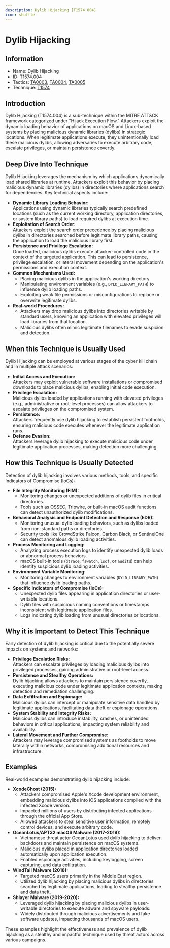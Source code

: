 ```yaml
---
description: Dylib Hijacking [T1574.004]
icon: shuffle
---
```


# Dylib Hijacking

## Information

* Name: Dylib Hijacking
* ID: T1574.004
* Tactics: [TA0003](../../ta0003/), [TA0004](../../ta0004/), [TA0005](../)
* Technique: [T1574](./)

## Introduction

Dylib Hijacking (T1574.004) is a sub-technique within the MITRE ATT\&CK framework categorized under "Hijack Execution Flow." Attackers exploit the dynamic loading behavior of applications on macOS and Linux-based systems by placing malicious dynamic libraries (dylibs) in strategic locations. When legitimate applications execute, they unintentionally load these malicious dylibs, allowing adversaries to execute arbitrary code, escalate privileges, or maintain persistence covertly.

## Deep Dive Into Technique

Dylib Hijacking leverages the mechanism by which applications dynamically load shared libraries at runtime. Attackers exploit this behavior by placing malicious dynamic libraries (dylibs) in directories where applications search for dependencies. Key technical aspects include:

* **Dynamic Library Loading Behavior:**\
  Applications using dynamic libraries typically search predefined locations (such as the current working directory, application directories, or system library paths) to load required dylibs at execution time.
* **Exploitation of Search Order:**\
  Attackers exploit the search order precedence by placing malicious dylibs in directories searched before legitimate library paths, causing the application to load the malicious library first.
* **Persistence and Privilege Escalation:**\
  Once loaded, malicious dylibs execute attacker-controlled code in the context of the targeted application. This can lead to persistence, privilege escalation, or lateral movement depending on the application's permissions and execution context.
* **Common Mechanisms Used:**
  * Placing malicious dylibs in the application's working directory.
  * Manipulating environment variables (e.g., `DYLD_LIBRARY_PATH`) to influence dylib loading paths.
  * Exploiting weak file permissions or misconfigurations to replace or overwrite legitimate dylibs.
* **Real-world Procedures:**
  * Attackers may drop malicious dylibs into directories writable by standard users, knowing an application with elevated privileges will load libraries from that location.
  * Malicious dylibs often mimic legitimate filenames to evade suspicion and detection.

## When this Technique is Usually Used

Dylib Hijacking can be employed at various stages of the cyber kill chain and in multiple attack scenarios:

* **Initial Access and Execution:**\
  Attackers may exploit vulnerable software installations or compromised downloads to place malicious dylibs, enabling initial code execution.
* **Privilege Escalation:**\
  Malicious dylibs loaded by applications running with elevated privileges (e.g., administrative or root-level processes) can allow attackers to escalate privileges on the compromised system.
* **Persistence:**\
  Attackers frequently use dylib hijacking to establish persistent footholds, ensuring malicious code executes whenever the legitimate application runs.
* **Defense Evasion:**\
  Attackers leverage dylib hijacking to execute malicious code under legitimate application processes, making detection more challenging.

## How this Technique is Usually Detected

Detection of dylib hijacking involves various methods, tools, and specific Indicators of Compromise (IoCs):

* **File Integrity Monitoring (FIM):**
  * Monitoring changes or unexpected additions of dylib files in critical directories.
  * Tools such as OSSEC, Tripwire, or built-in macOS audit functions can detect unauthorized dylib modifications.
* **Behavioral Analysis and Endpoint Detection and Response (EDR):**
  * Monitoring unusual dylib loading behaviors, such as dylibs loaded from non-standard paths or directories.
  * Security tools like CrowdStrike Falcon, Carbon Black, or SentinelOne can detect anomalous dylib loading activities.
* **Process Monitoring and Logging:**
  * Analyzing process execution logs to identify unexpected dylib loads or abnormal process behaviors.
  * macOS built-in tools (`dtrace`, `fswatch`, `lsof`, or `auditd`) can help identify suspicious dylib loading activities.
* **Environment Variable Monitoring:**
  * Monitoring changes to environment variables (`DYLD_LIBRARY_PATH`) that influence dylib loading paths.
* **Specific Indicators of Compromise (IoCs):**
  * Unexpected dylib files appearing in application directories or user-writable locations.
  * Dylib files with suspicious naming conventions or timestamps inconsistent with legitimate application files.
  * Logs indicating dylib loading from unusual directories or locations.

## Why it is Important to Detect This Technique

Early detection of dylib hijacking is critical due to the potentially severe impacts on systems and networks:

* **Privilege Escalation Risks:**\
  Attackers can escalate privileges by loading malicious dylibs into privileged processes, gaining administrative or root-level access.
* **Persistence and Stealthy Operations:**\
  Dylib hijacking allows attackers to maintain persistence covertly, executing malicious code under legitimate application contexts, making detection and remediation challenging.
* **Data Exfiltration and Espionage:**\
  Malicious dylibs can intercept or manipulate sensitive data handled by legitimate applications, facilitating data theft or espionage operations.
* **System Stability and Integrity Risks:**\
  Malicious dylibs can introduce instability, crashes, or unintended behaviors in critical applications, impacting system reliability and availability.
* **Lateral Movement and Further Compromise:**\
  Attackers may leverage compromised systems as footholds to move laterally within networks, compromising additional resources and infrastructure.

## Examples

Real-world examples demonstrating dylib hijacking include:

* **XcodeGhost (2015):**
  * Attackers compromised Apple's Xcode development environment, embedding malicious dylibs into iOS applications compiled with the infected Xcode version.
  * Impacted millions of users by distributing infected applications through the official App Store.
  * Allowed attackers to steal sensitive user information, remotely control devices, and execute arbitrary code.
* **OceanLotus/APT32 macOS Malware (2017-2019):**
  * Vietnamese threat actor OceanLotus used dylib hijacking to deliver backdoors and maintain persistence on macOS systems.
  * Malicious dylibs placed in application directories loaded automatically upon application execution.
  * Enabled espionage activities, including keylogging, screen capturing, and data exfiltration.
* **WindTail Malware (2018):**
  * Targeted macOS users primarily in the Middle East region.
  * Utilized dylib hijacking by placing malicious dylibs in directories searched by legitimate applications, leading to stealthy persistence and data theft.
* **Shlayer Malware (2019-2020):**
  * Leveraged dylib hijacking by placing malicious dylibs in user-writable directories to execute adware and spyware payloads.
  * Widely distributed through malicious advertisements and fake software updates, impacting thousands of macOS users.

These examples highlight the effectiveness and prevalence of dylib hijacking as a stealthy and impactful technique used by threat actors across various campaigns.
